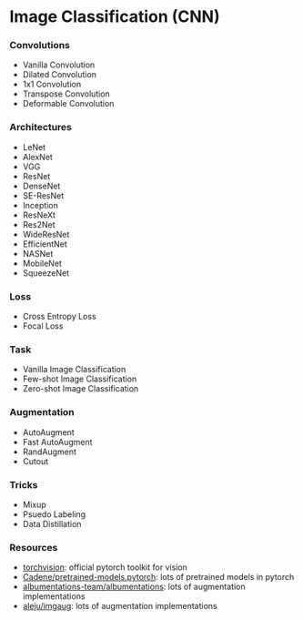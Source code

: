 # Image Classification \(CNN\)

### Convolutions

* Vanilla Convolution
* Dilated Convolution
* 1x1 Convolution
* Transpose Convolution
* Deformable Convolution

### Architectures

* LeNet
* AlexNet
* VGG
* ResNet
* DenseNet
* SE-ResNet
* Inception
* ResNeXt
* Res2Net
* WideResNet
* EfficientNet
* NASNet
* MobileNet
* SqueezeNet

### Loss

* Cross Entropy Loss
* Focal Loss

### Task

* Vanilla Image Classification
* Few-shot Image Classification
* Zero-shot Image Classification

### Augmentation

* AutoAugment
* Fast AutoAugment
* RandAugment
* Cutout

### Tricks

* Mixup
* Psuedo Labeling
* Data Distillation

### Resources

* [torchvision](https://pytorch.org/docs/stable/torchvision/index.html): official pytorch toolkit for vision
* [Cadene/pretrained-models.pytorch](https://github.com/Cadene/pretrained-models.pytorch): lots of pretrained models in pytorch
* [albumentations-team/albumentations](https://github.com/albumentations-team/albumentations): lots of augmentation implementations
* [aleju/imgaug](https://github.com/aleju/imgaug): lots of augmentation implementations



